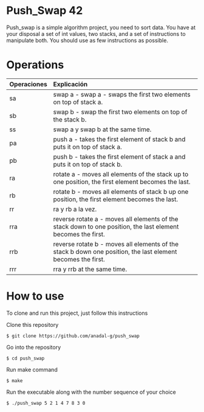 
# Push_Swap 42

Push_swap is a simple algorithm project, you need to sort data. You have at your disposal a set of int values, two stacks, and a set of instructions to manipulate both. You should use as few instructions as possible.

# Operations

 Operaciones | Explicación |
| :--- | :--- |
| sa | swap a - swap a - swaps the first two elements on top of stack a.|
| sb | swap b - swap the first two elements on top of the stack b. |
| ss | swap a y swap b at the same time. |
| pa | push a -  takes the first element of stack b and puts it on top of stack a. |
| pb | push b -  takes the first element of stack a and puts it on top of stack b. |
| ra | rotate a - moves all elements of the stack up to one position, the first element becomes the last. |
| rb | rotate b - moves all elements of stack b up one position, the first element becomes the last. |
| rr | ra y rb a la vez. |
| rra | reverse rotate a - moves all elements of the stack down to one position, the last element becomes the first. |
| rrb | reverse rotate b - moves all elements of the stack b down one position, the last element becomes the first. |
| rrr | rra y rrb at the same time. |


# How to use

To clone and run this project, just follow this instructions

 Clone this repository
 
`$ git clone https://github.com/anadal-g/push_swap`

 Go into the repository

`$ cd push_swap`

 Run make command

`$ make`

 Run the executable along with the number sequence of your choice

`$ ./push_swap 5 2 1 4 7 8 3 0`
